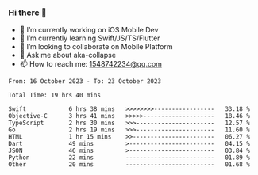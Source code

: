 ### Hi there 👋

<!--
**AkaShark/AkaShark** is a ✨ _special_ ✨ repository because its `README.md` (this file) appears on your GitHub profile.

Here are some ideas to get you started:
-->

- 🔭 I’m currently working on iOS Mobile Dev
- 🌱 I’m currently learning Swift/JS/TS/Flutter
- 👯 I’m looking to collaborate on Mobile Platform 
- 💬 Ask me about aka-collapse
- 📫 How to reach me: 1548742234@qq.com


<!--START_SECTION:waka-->

```all_time
From: 16 October 2023 - To: 23 October 2023

Total Time: 19 hrs 40 mins

Swift            6 hrs 38 mins   >>>>>>>>-----------------   33.18 %
Objective-C      3 hrs 41 mins   >>>>>--------------------   18.46 %
TypeScript       2 hrs 30 mins   >>>----------------------   12.57 %
Go               2 hrs 19 mins   >>>----------------------   11.60 %
HTML             1 hr 15 mins    >>-----------------------   06.27 %
Dart             49 mins         >------------------------   04.15 %
JSON             46 mins         >------------------------   03.84 %
Python           22 mins         -------------------------   01.89 %
Other            20 mins         -------------------------   01.68 %
```

<!--END_SECTION:waka-->

<!-- 
[![Anurag's github stats](https://github-readme-stats.vercel.app/api?username=AkaShark&show_icons=true&theme=radical)](https://github.com/anuraghazra/github-readme-stats)

[![Top Langs](https://github-readme-stats.vercel.app/api/top-langs/?username=AkaShark&layout=compact)](https://github.com/anuraghazra/github-readme-stats)
-->
